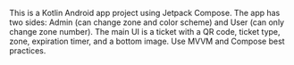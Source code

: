 <!-- Use this file to provide workspace-specific custom instructions to Copilot. For more details, visit https://code.visualstudio.com/docs/copilot/copilot-customization#_use-a-githubcopilotinstructionsmd-file -->

This is a Kotlin Android app project using Jetpack Compose. The app has two sides: Admin (can change zone and color scheme) and User (can only change zone number). The main UI is a ticket with a QR code, ticket type, zone, expiration timer, and a bottom image. Use MVVM and Compose best practices.
